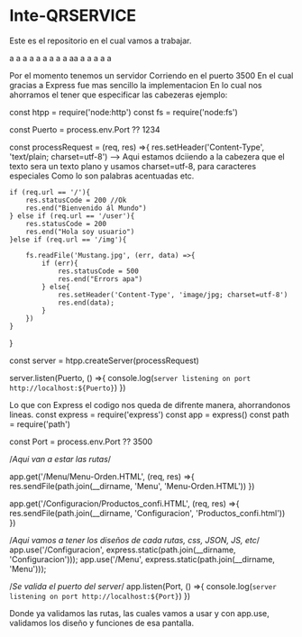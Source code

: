 # Inte-QRSERVICE
Este es el repositorio en el cual vamos a trabajar. 

a a a a a a a a a aa a a a a a

Por el momento tenemos un servidor Corriendo en el puerto 3500
En el cual gracias a Express fue mas sencillo la implementacion
En lo cual nos ahorramos el tener que especificar las cabezeras ejemplo: 

const htpp = require('node:http')
const fs = require('node:fs')

const Puerto = process.env.Port ?? 1234

const processRequest = (req, res) =>{
    res.setHeader('Content-Type', 'text/plain; charset=utf-8')  --> Aqui estamos dciiendo a la cabezera que el texto sera un texto plano y usamos charset=utf-8, para caracteres especiales
    Como lo son palabras acentuadas etc. 

    if (req.url == '/'){
        res.statusCode = 200 //Ok
        res.end("Bienvenido ál Mundo")
    } else if (req.url == '/user'){
        res.statusCode = 200
        res.end("Hola soy usuario")
    }else if (req.url == '/img'){
    
        fs.readFile('Mustang.jpg', (err, data) =>{
            if (err){
                res.statusCode = 500
                res.end("Errors apa")
            } else{
                res.setHeader('Content-Type', 'image/jpg; charset=utf-8')
                res.end(data);
            }
        })
    }
}

const server = htpp.createServer(processRequest)

server.listen(Puerto, () =>{
    console.log(`server listening on port http://localhost:${Puerto}`)
})


Lo que con Express el codigo nos queda de difrente manera, ahorrandonos lineas. 
const express = require('express')
const app = express()
const path = require('path')

const Port = process.env.Port ?? 3500

/*Aqui van a estar las rutas*/

app.get('/Menu/Menu-Orden.HTML', (req, res) =>{
    res.sendFile(path.join(__dirname, 'Menu', 'Menu-Orden.HTML'))
})

app.get('/Configuracion/Productos_confi.HTML', (req, res) =>{
    res.sendFile(path.join(__dirname, 'Configuracion', 'Productos_confi.html'))
})

/*Aqui vamos a tener los diseños de cada rutas, css, JSON, JS, etc*/
app.use('/Configuracion', express.static(path.join(__dirname, 'Configuracion')));
app.use('/Menu', express.static(path.join(__dirname, 'Menu')));

/*Se valida el puerto del server*/
app.listen(Port, () =>{
    console.log(`server listening on port http://localhost:${Port}`)
})


Donde ya validamos las rutas, las cuales vamos a usar y con app.use, validamos los diseño y funciones de esa pantalla. 